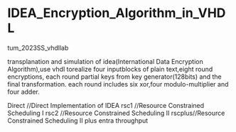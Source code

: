 # IDEA_Encryption_Algorithm_in_VHDL
tum_2023SS_vhdllab

transplanation and simulation of idea(International Data Encryption Algorithm),use vhdl torealize four inputblocks of plain text,eight round encryptions, each round partial keys from key generator(128bits) and the final transformation. each round includes six xor,four modulo-multiplier and four adder. 

Direct //Direct Implementation of IDEA
rsc1   //Resource Constrained Scheduling I
rsc2   //Resource Constrained Scheduling II
rscplus//Resource Constrained Scheduling II plus entra throughput
